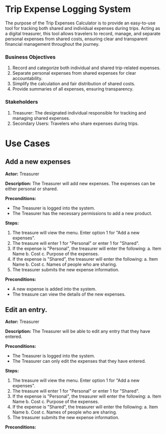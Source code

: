 # Trip Expense Logging System
The purpose of the Trip Expenses Calculator is to provide an easy-to-use tool for tracking both shared and individual expenses during trips. Acting as a digital treasurer, this tool allows travelers to record, manage, and separate personal expenses from shared costs, ensuring clear and transparent financial management throughout the journey.

### Business Objectives
1. Record and categorize both individual and shared trip-related expenses.
2. Separate personal expenses from shared expenses for clear accountability.
3. Simplify the calculation and fair distribution of shared costs.
4. Provide summaries of all expenses, ensuring transparency.

### Stakeholders
1. Treasurer: The designated individual responsible for tracking and managing shared expenses.
2. Secondary Users: Travelers who share expenses during trips.



# Use Cases

## Add a new expenses

**Actor:** Treasurer

**Description:** The Treasurer will add new expenses. The expenses can be either personal or shared. 

**Preconditions:**
- The Treasurer is logged into the system.
- The Treasurer has the necessary permissions to add a new product.
  
**Steps:**
1. The treasure will view the menu. Enter option 1 for "Add a new expenses".
2. The treasure will enter 1 for "Personal" or enter 1 for "Shared".
3. If the expense is "Personal", the treasurer will enter the following:
   a. Item Name
   b. Cost
   c. Purpose of the expenses.
4. If the expense is "Shared", the treasurer will enter the following:
   a. Item Name
   b. Cost
   c. Names of people who are sharing.
5. The treasurer submits the new expense information.

**Preconditions:**
- A new expense is added into the system.
- The treasure can view the details of the new expenses. 



## Edit an entry.

**Actor:** Treasurer

**Description:** The Treasurer will be able to edit any entry that they have entered.

**Preconditions:**
- The Treasurer is logged into the system.
- The Treasurer can only edit the expenses that they have entered. 
  
**Steps:**
1. The treasure will view the menu. Enter option 1 for "Add a new expenses".
2. The treasure will enter 1 for "Personal" or enter 1 for "Shared".
3. If the expense is "Personal", the treasurer will enter the following:
   a. Item Name
   b. Cost
   c. Purpose of the expenses.
4. If the expense is "Shared", the treasurer will enter the following:
   a. Item Name
   b. Cost
   c. Names of people who are sharing.
5. The treasurer submits the new expense information.

**Preconditions:**












